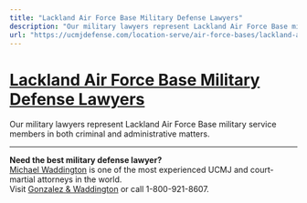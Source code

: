 ```yaml
---
title: "Lackland Air Force Base Military Defense Lawyers"
description: "Our military lawyers represent Lackland Air Force Base military service members in both criminal and administrative matters. "
url: "https://ucmjdefense.com/location-serve/air-force-bases/lackland-air-force-base-military-defense-lawyers.html"
---
```


# [Lackland Air Force Base Military Defense Lawyers](https://ucmjdefense.com/location-serve/air-force-bases/lackland-air-force-base-military-defense-lawyers.html)

Our military lawyers represent Lackland Air Force Base military service members in both criminal and administrative matters. 

---

**Need the best military defense lawyer?**  
[Michael Waddington](https://ucmjdefense.com/attorneys/michael-stewart-waddington-partner.html) is one of the most experienced UCMJ and court-martial attorneys in the world.  
Visit [Gonzalez & Waddington](https://ucmjdefense.com) or call 1-800-921-8607.
